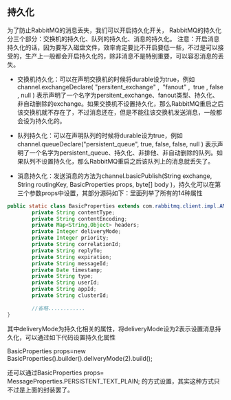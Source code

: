 ## 持久化

为了防止RabbitMQ的消息丢失，我们可以开启持久化开关，
RabbitMQ的持久化分三个部分：交换机的持久化、队列的持久化、消息的持久化。
注意：开启消息持久化的话，因为要写入磁盘文件，效率肯定要比不开启要低一些，不过是可以接受的，生产上一般都会开启持久化的，除非消息不是特别重要，可以容忍消息的丢失。

- 交换机持久化：可以在声明交换机的时候将durable设为true，例如channel.exchangeDeclare( "persitent_exchange" ,  "fanout" ,  true , false , null
) 表示声明了一个名字为persitent_exchange、fanout类型、持久化、非自动删除的exchange。如果交换机不设置持久化，那么RabbitMQ重启之后该交换机就不存在了，不过消息还在，但是不能往该交换机发送消息，一般都会设为持久化的。

- 队列持久化：可以在声明队列的时候将durable设为true，例如 channel.queueDeclare("persistent_queue", true, false, false, null
) 表示声明了一个名字为persistent_queue、持久化、非排他、非自动删除的队列。如果队列不设置持久化，那么RabbitMQ重启之后该队列上的消息就丢失了。

- 消息持久化：发送消息的方法为channel.basicPublish(String exchange, String routingKey, BasicProperties props, byte[] body
)，持久化可以在第三个参数props中设置，其部分源码如下：里面列举了所有的14种属性
```java
public static class BasicProperties extends com.rabbitmq.client.impl.AMQBasicProperties {
        private String contentType;
        private String contentEncoding;
        private Map<String,Object> headers;
        private Integer deliveryMode;
        private Integer priority;
        private String correlationId;
        private String replyTo;
        private String expiration;
        private String messageId;
        private Date timestamp;
        private String type;
        private String userId;
        private String appId;
        private String clusterId;
 
        //省略............
}
```
其中deliveryMode为持久化相关的属性，将deliveryMode设为2表示设置消息持久化，可以通过如下代码设置持久化属性

BasicProperties props=new BasicProperties().builder().deliveryMode(2).build();

还可以通过BasicProperties props= MessageProperties.PERSISTENT_TEXT_PLAIN; 的方式设置，其实这种方式只不过是上面的封装罢了。
